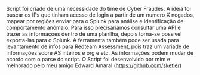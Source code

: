 Script foi criado de uma necessidade do time de Cyber Fraudes. A ideia foi buscar os IPs que tinham acesso de login a partir de um numero X negados, mapear por regiões enviar para o Splunk para análise e identificação de comportamento anômalo. Para isso precisariamos consultar uma API e trazer as informaçoes dentro de uma planilha, depois torna-se possivel exporta-las para o Splunk. A ferramenta também pode ser usada para levantamento de infos para Redteam Assessment, pois traz um variade de informações sobre AS inteiros e org e etc. As informações podem mudar de acordo com o parse do script.
O Script foi desenvolvido por mim e melhorado pelo meu amigo Edward Amaral (https://github.com/sketler)
